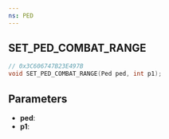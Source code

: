 ```yaml
---
ns: PED
---
```

## SET_PED_COMBAT_RANGE

```c
// 0x3C606747B23E497B
void SET_PED_COMBAT_RANGE(Ped ped, int p1);
```

## Parameters
* **ped**:
* **p1**:

